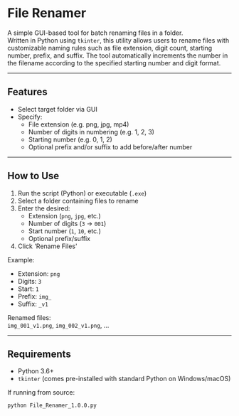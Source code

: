 # File Renamer

A simple GUI-based tool for batch renaming files in a folder.  
Written in Python using `tkinter`, this utility allows users to rename files with customizable naming rules such as file extension, digit count, starting number, prefix, and suffix. The tool automatically increments the number in the filename according to the specified starting number and digit format.

---

## Features

- Select target folder via GUI
- Specify:
  - File extension (e.g. png, jpg, mp4)
  - Number of digits in numbering (e.g. 1, 2, 3)
  - Starting number (e.g. 0, 1, 2)
  - Optional prefix and/or suffix to add before/after number

---

## How to Use

1. Run the script (Python) or executable (`.exe`)
2. Select a folder containing files to rename
3. Enter the desired:
   - Extension (`png`, `jpg`, etc.)
   - Number of digits (`3` → `001`)
   - Start number (`1`, `10`, etc.)
   - Optional prefix/suffix
4. Click 'Rename Files'

Example:
- Extension: `png`
- Digits: `3`
- Start: `1`
- Prefix: `img_`
- Suffix: `_v1`

Renamed files:  
`img_001_v1.png`, `img_002_v1.png`, ...

---

## Requirements

- Python 3.6+
- `tkinter` (comes pre-installed with standard Python on Windows/macOS)

If running from source:
```bash
python File_Renamer_1.0.0.py
